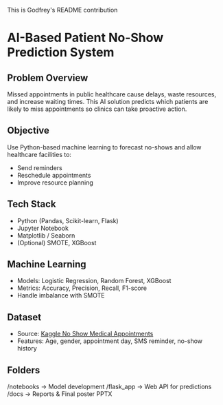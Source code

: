 This is Godfrey's README contribution
# AI-Based Patient No-Show Prediction System

## Problem Overview
Missed appointments in public healthcare cause delays, waste resources, and increase waiting times.
This AI solution predicts which patients are likely to miss appointments so clinics can take proactive action.

## Objective
Use Python-based machine learning to forecast no-shows and allow healthcare facilities to:
- Send reminders
- Reschedule appointments
- Improve resource planning

## Tech Stack
- Python (Pandas, Scikit-learn, Flask)
- Jupyter Notebook
- Matplotlib / Seaborn
- (Optional) SMOTE, XGBoost
##  Machine Learning
- Models: Logistic Regression, Random Forest, XGBoost
- Metrics: Accuracy, Precision, Recall, F1-score
- Handle imbalance with SMOTE

##  Dataset
- Source: [Kaggle No Show Medical Appointments](https://www.kaggle.com/datasets/joniarroba/noshowappointments)
- Features: Age, gender, appointment day, SMS reminder, no-show history

##  Folders
/notebooks → Model development 
/flask_app → Web API for predictions
/docs → Reports & Final poster PPTX
